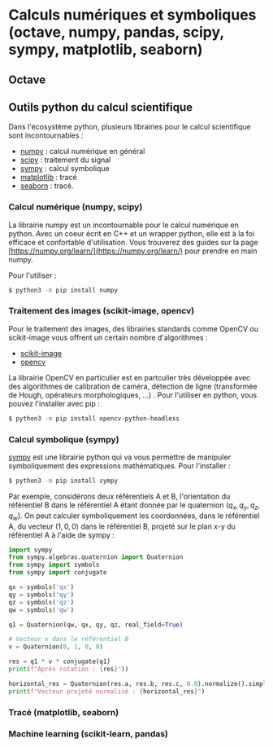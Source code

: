 # Calculs numériques et symboliques (octave, numpy, pandas, scipy, sympy, matplotlib, seaborn)

## Octave

## Outils python du calcul scientifique

Dans l'écosystème python, plusieurs librairies pour le calcul scientifique sont incontournables :

- [numpy](https://numpy.org) : calcul numérique en général
- [scipy](https://scipy.org/) : traitement du signal
- [sympy](https://www.sympy.org) : calcul symbolique
- [matplotlib](https://matplotlib.org/) : tracé
- [seaborn](https://seaborn.pydata.org/) : tracé.



### Calcul numérique (numpy, scipy)

La librairie numpy est un incontournable pour le calcul numérique en python.
Avec un coeur écrit en C++ et un wrapper python, elle est à la foi efficace et
confortable d'utilisation. Vous trouverez des guides sur la page [https://numpy.org/learn/](https://numpy.org/learn/) pour prendre en main numpy.

Pour l'utiliser :

```bash
$ python3 -m pip install numpy
```

### Traitement des images (scikit-image, opencv)

Pour le traitement des images, des librairies standards comme OpenCV ou
scikit-image vous offrent un certain nombre d'algorithmes :

- [scikit-image](https://scikit-image.org/)
- [opencv](https://opencv.org/)

La librairie OpenCV en particulier est en partculier très développée avec des
algorithmes de calibration de caméra, détection de ligne (transformée de Hough,
opérateurs morphologiques, ...) . Pour 
l'utiliser en python, vous pouvez l'installer avec pip :

```bash
$ python3 -m pip install opencv-python-headless
```



### Calcul symbolique (sympy)

[sympy](https://www.sympy.org) est une librairie python qui va vous permettre de manipuler symboliquement des expressions mathématiques. Pour l'installer :

```bash
$ python3 -m pip install sympy
```

Par exemple, considérons deux référentiels A et B, l'orientation du référentiel
B dans le référentiel A étant donnée par le quaternion ($q_x, q_y, q_z, q_w)$.
On peut calculer symboliquement les coordonnées, dans le référentiel A, du vecteur $(1, 0, 0)$ dans le référentiel B, projeté sur le plan x-y du référentiel A à l'aide de sympy :

```python
import sympy
from sympy.algebras.quaternion import Quaternion
from sympy import symbols
from sympy import conjugate

qx = symbols('qx')
qy = symbols('qy')
qz = symbols('qz')
qw = symbols('qw')

q1 = Quaternion(qw, qx, qy, qz, real_field=True)

# Vecteur x dans le référentiel B
v = Quaternion(0, 1, 0, 0)

res = q1 * v * conjugate(q1)
print(f"Après rotation : {res}"))

horizontal_res = Quaternion(res.a, res.b, res.c, 0.0).normalize().simplify()
print(f"Vecteur projeté normalisé : {horizontal_res}")
```


### Tracé (matplotlib, seaborn)

### Machine learning (scikit-learn, pandas)

